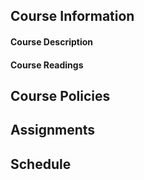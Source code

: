 ## Course Information
#### Course Description
#### Course Readings
## Course Policies
## Assignments
## Schedule

